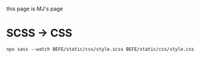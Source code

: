 this page is MJ's page

# SCSS -> CSS
```
npx sass --watch BEFE/static/css/style.scss BEFE/static/css/style.css
```
